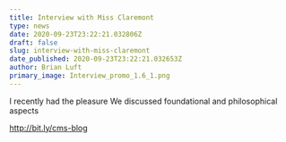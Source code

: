 ```yaml
---
title: Interview with Miss Claremont
type: news
date: 2020-09-23T23:22:21.032806Z
draft: false
slug: interview-with-miss-claremont
date_published: 2020-09-23T23:22:21.032653Z
author: Brian Luft
primary_image: Interview_promo_1.6_1.png
---
```

I recently had the pleasure
We discussed foundational and philosophical aspects

http://bit.ly/cms-blog
